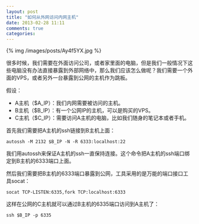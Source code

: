 ```yaml
---
layout: post
title: "如何从外网访问内网主机"
date: 2013-02-28 11:11
comments: true
categories: 
---
```


{% img /images/posts/Ay4f5YX.jpg %}

很多时候，我们需要在外面访问公司，或者家里面的电脑，但是我们一般情况下这些电脑没有办法直接暴露到外部网络中，那么我们应该怎么做呢？我们需要一个外面的VPS，或者另外一台暴露到公网的主机作为跳板。

假设：

- A主机（$A_IP）：我们内网需要被访问的主机。
- B主机（$B_IP）：有一个公网IP的主机，可以是购买的VPS。
- C主机（$C_IP）：需要访问A主机的电脑，比如我们随身的笔记本或者手机。

首先我们需要把A主机的ssh链接到B主机上面：

    autossh -M 2132 $B_IP -N -R 6333:localhost:22
    
我们用autossh来保证A主机的ssh一直保持连接。这个命令把A主机的ssh端口绑定到B主机的6333端口上面。

然后我们需要把B主机的6333端口暴露到公网，工具采用的是万能的端口接口工具socat：

    socat TCP-LISTEN:6335,fork TCP:localhost:6333
    
这样在公网的C主机就可以通过B主机的6335端口访问到A主机了：

    ssh $B_IP -p 6335
    

